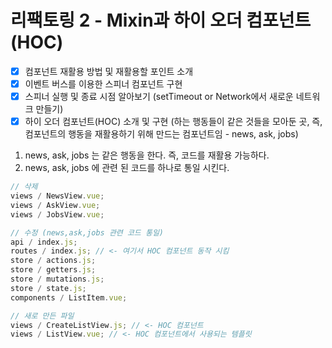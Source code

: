 # 리팩토링 2 - Mixin과 하이 오더 컴포넌트(HOC)

- [x] 컴포넌트 재활용 방법 및 재활용할 포인트 소개
- [x] 이벤트 버스를 이용한 스피너 컴포넌트 구현
- [x] 스피너 실행 및 종료 시점 알아보기 (setTimeout or Network에서 새로운 네트워크 만들기)
- [x] 하이 오더 컴포넌트(HOC) 소개 및 구현 (하는 행동들이 같은 것들을 모아둔 곳, 즉, 컴포넌트의 행동을 재활용하기 위해 만드는 컴포넌트임 - news, ask, jobs)

1. news, ask, jobs 는 같은 행동을 한다. 즉, 코드를 재활용 가능하다.
2. news, ask, jobs 에 관련 된 코드를 하나로 통일 시킨다.

```javascript
// 삭제
views / NewsView.vue;
views / AskView.vue;
views / JobsView.vue;

// 수정 (news,ask,jobs 관련 코드 통일)
api / index.js;
routes / index.js; // <- 여기서 HOC 컴포넌트 동작 시킴
store / actions.js;
store / getters.js;
store / mutations.js;
store / state.js;
components / ListItem.vue;

// 새로 만든 파일
views / CreateListView.js; // <- HOC 컴포넌트
views / ListView.vue; // <- HOC 컴포넌트에서 사용되는 템플릿
```
